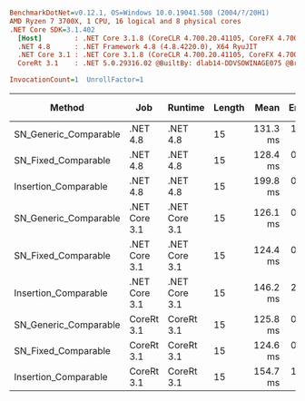 ``` ini

BenchmarkDotNet=v0.12.1, OS=Windows 10.0.19041.508 (2004/?/20H1)
AMD Ryzen 7 3700X, 1 CPU, 16 logical and 8 physical cores
.NET Core SDK=3.1.402
  [Host]        : .NET Core 3.1.8 (CoreCLR 4.700.20.41105, CoreFX 4.700.20.41903), X64 RyuJIT
  .NET 4.8      : .NET Framework 4.8 (4.8.4220.0), X64 RyuJIT
  .NET Core 3.1 : .NET Core 3.1.8 (CoreCLR 4.700.20.41105, CoreFX 4.700.20.41903), X64 RyuJIT
  CoreRt 3.1    : .NET 5.0.29316.02 @BuiltBy: dlab14-DDVSOWINAGE075 @Branch: master @Commit: 40be8b7e2598b2ccb827fd90cd30c0e2d4496941, X64 AOT

InvocationCount=1  UnrollFactor=1  

```
|                Method |           Job |       Runtime | Length |     Mean |   Error |  StdDev | Gen 0 | Gen 1 | Gen 2 | Allocated |
|---------------------- |-------------- |-------------- |------- |---------:|--------:|--------:|------:|------:|------:|----------:|
| SN_Generic_Comparable |      .NET 4.8 |      .NET 4.8 |     15 | 131.3 ms | 1.38 ms | 1.29 ms |     - |     - |     - |         - |
|   SN_Fixed_Comparable |      .NET 4.8 |      .NET 4.8 |     15 | 128.4 ms | 0.49 ms | 0.38 ms |     - |     - |     - |         - |
|  Insertion_Comparable |      .NET 4.8 |      .NET 4.8 |     15 | 199.8 ms | 0.84 ms | 0.75 ms |     - |     - |     - |         - |
| SN_Generic_Comparable | .NET Core 3.1 | .NET Core 3.1 |     15 | 126.1 ms | 0.94 ms | 0.83 ms |     - |     - |     - |         - |
|   SN_Fixed_Comparable | .NET Core 3.1 | .NET Core 3.1 |     15 | 124.4 ms | 0.35 ms | 0.32 ms |     - |     - |     - |         - |
|  Insertion_Comparable | .NET Core 3.1 | .NET Core 3.1 |     15 | 146.2 ms | 2.36 ms | 2.21 ms |     - |     - |     - |         - |
| SN_Generic_Comparable |    CoreRt 3.1 |    CoreRt 3.1 |     15 | 125.8 ms | 0.47 ms | 0.41 ms |     - |     - |     - |         - |
|   SN_Fixed_Comparable |    CoreRt 3.1 |    CoreRt 3.1 |     15 | 124.6 ms | 0.26 ms | 0.23 ms |     - |     - |     - |         - |
|  Insertion_Comparable |    CoreRt 3.1 |    CoreRt 3.1 |     15 | 154.7 ms | 1.49 ms | 1.17 ms |     - |     - |     - |         - |
